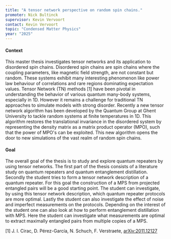 ```yaml
---
title: "A tensor network perspective on random spin chains."
promoter: Nick Bultinck
supervisor: Kevin Vervoort
contact: Kevin Vervoort
topic: "Condensed Matter Physics"
year: "2025"
---
```


#### Context

This master thesis investigates tensor networks and its application to disordered spin chains. Disordered spin chains are spin chains where the coupling parameters, like magnetic field strength, are not constant but random. These systems exhibit many interesting phenomenon like power law behaviour of correlations and rare regions dominating expectation values. Tensor Network (TN) methods [1] have been pivotal in understanding the behavior of various quantum many-body systems, especially in 1D. However it remains a challenge for traditional TN approaches to simulate models with strong disorder. Recently a new tensor network algorithm has been developed by the Quantum Group at Ghent University to tackle random systems at finite temperatures in 1D. This algorithm restores the translational invariance in the disordered system by representing the density matrix as a matrix product operator (MPO), such that the power of MPO's can be exploited. This new algorithm opens the door to new simulations of the vast realm of random spin chains.

#### Goal

The overall goal of the thesis is to study and explore quantum repeaters by using tensor networks. The first part of the thesis consists of a literature study on quantum repeaters and quantum entanglement distillation. Secondly the student tries to form a tensor network description of a quantum repeater. For this goal the construction of a MPS from projected entangled pairs will be a good starting point. The student can investigate, by using this tensor network description, which quantum repeater protocols are more optimal. Lastly the student can also investigate the effect of noise and imperfect measurements on the protocols. Depending on the interest of the student one can also look at how to perform entanglement distillation with MPS. Here the student can investigate what measurements are optimal to extract maximally entangled pairs from multiple copies of a MPS.

[1] J. I. Cirac, D. Pérez-García, N. Schuch, F. Verstraete, [arXiv:2011.12127](https://arxiv.org/abs/2011.12127)


